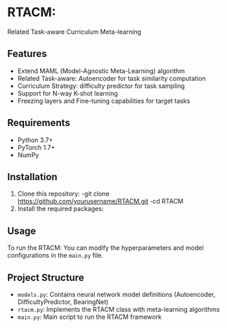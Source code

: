 # RTACM: 
Related Task-aware Curriculum Meta-learning

## Features

- Extend MAML (Model-Agnostic Meta-Learning) algorithm
- Related Task-aware: Autoencoder for task similarity computation
- Curriculum Strategy: difficulty predictor for task sampling
- Support for N-way K-shot learning
- Freezing layers and Fine-tuning capabilities for target tasks

## Requirements

- Python 3.7+
- PyTorch 1.7+
- NumPy

## Installation

1. Clone this repository:
  -git clone https://github.com/yourusername/RTACM.git
  -cd RTACM
2. Install the required packages:

## Usage
To run the RTACM:
You can modify the hyperparameters and model configurations in the `main.py` file.

## Project Structure

- `models.py`: Contains neural network model definitions (Autoencoder, DifficultyPredictor, BearingNet)
- `rtacm.py`: Implements the RTACM class with meta-learning algorithms
- `main.py`: Main script to run the RTACM framework
  
